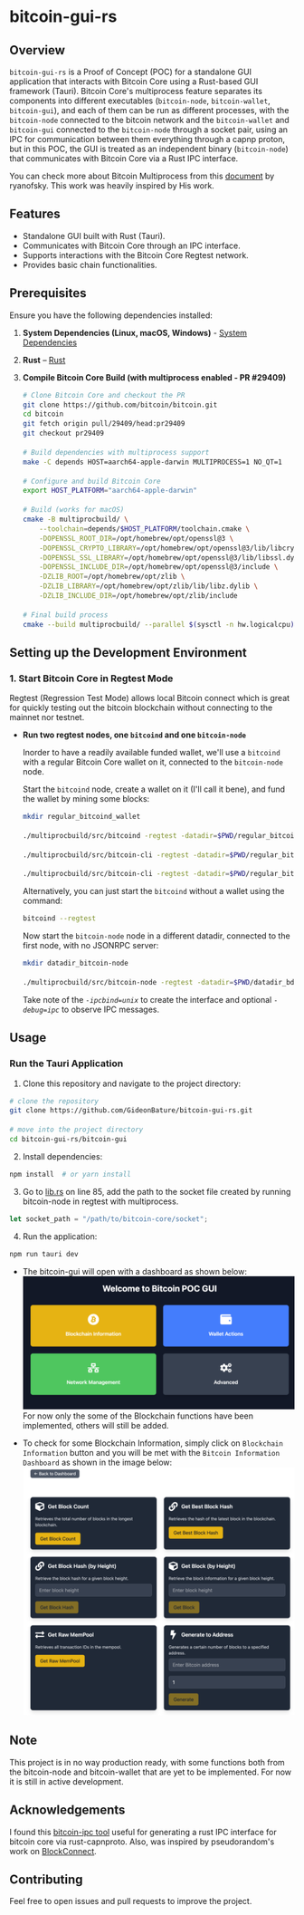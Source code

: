 <!-- # Tauri + React + Typescript

This template should help get you started developing with Tauri, React and Typescript in Vite.

## Recommended IDE Setup

- [VS Code](https://code.visualstudio.com/) + [Tauri](https://marketplace.visualstudio.com/items?itemName=tauri-apps.tauri-vscode) + [rust-analyzer](https://marketplace.visualstudio.com/items?itemName=rust-lang.rust-analyzer) -->

# bitcoin-gui-rs

## Overview

`bitcoin-gui-rs` is a Proof of Concept (POC) for a standalone GUI application that interacts with Bitcoin Core using a Rust-based GUI framework (Tauri). Bitcoin Core's multiprocess feature separates its components into different executables (`bitcoin-node`, `bitcoin-wallet`, `bitcoin-gui`), and each of them can be run as different processes, with the `bitcoin-node` connected to the bitcoin network and the `bitcoin-wallet` and `bitcoin-gui` connected to the `bitcoin-node` through a socket pair, using an IPC for communication between them everything through a capnp proton, but in this POC, the GUI is treated as an independent binary (`bitcoin-node`) that communicates with Bitcoin Core via a Rust IPC interface.

You can check more about Bitcoin Multiprocess from this [document](https://github.com/ryanofsky/bitcoin/blob/pr/ipc/doc/design/multiprocess.md) by ryanofsky. This work was heavily inspired by His work.

## Features
- Standalone GUI built with Rust (Tauri).
- Communicates with Bitcoin Core through an IPC interface.
- Supports interactions with the Bitcoin Core Regtest network.
- Provides basic chain functionalities.

## Prerequisites

Ensure you have the following dependencies installed:

1. **System Dependencies (Linux, macOS, Windows)** - [System Dependencies](https://v2.tauri.app/start/prerequisites/#system-dependencies)
2. **Rust** – [Rust](https://v2.tauri.app/start/prerequisites/#rust)
3. **Compile Bitcoin Core Build (with multiprocess enabled - PR #29409)**

    ```sh
    # Clone Bitcoin Core and checkout the PR
    git clone https://github.com/bitcoin/bitcoin.git
    cd bitcoin
    git fetch origin pull/29409/head:pr29409
    git checkout pr29409

    # Build dependencies with multiprocess support
    make -C depends HOST=aarch64-apple-darwin MULTIPROCESS=1 NO_QT=1

    # Configure and build Bitcoin Core
    export HOST_PLATFORM="aarch64-apple-darwin"

    # Build (works for macOS)
    cmake -B multiprocbuild/ \
        --toolchain=depends/$HOST_PLATFORM/toolchain.cmake \
        -DOPENSSL_ROOT_DIR=/opt/homebrew/opt/openssl@3 \
        -DOPENSSL_CRYPTO_LIBRARY=/opt/homebrew/opt/openssl@3/lib/libcrypto.dylib \
        -DOPENSSL_SSL_LIBRARY=/opt/homebrew/opt/openssl@3/lib/libssl.dylib \
        -DOPENSSL_INCLUDE_DIR=/opt/homebrew/opt/openssl@3/include \
        -DZLIB_ROOT=/opt/homebrew/opt/zlib \
        -DZLIB_LIBRARY=/opt/homebrew/opt/zlib/lib/libz.dylib \
        -DZLIB_INCLUDE_DIR=/opt/homebrew/opt/zlib/include

    # Final build process
    cmake --build multiprocbuild/ --parallel $(sysctl -n hw.logicalcpu)
    ```

## Setting up the Development Environment

### 1. Start Bitcoin Core in Regtest Mode

Regtest (Regression Test Mode) allows local Bitcoin connect which is great for quickly testing out the bitcoin blockchain without connecting to the mainnet nor testnet.

- **Run two regtest nodes, one `bitcoind` and one `bitcoin-node`**

    Inorder to have a readily available funded wallet, we'll use a `bitcoind` with a regular Bitcoin Core wallet on it, connected to the `bitcoin-node` node.

    Start the `bitcoind` node, create a wallet on it (I'll call it bene), and fund the wallet by mining some blocks:

    ```sh
    mkdir regular_bitcoind_wallet

    ./multiprocbuild/src/bitcoind -regtest -datadir=$PWD/regular_bitcoind_wallet -daemon

    ./multiprocbuild/src/bitcoin-cli -regtest -datadir=$PWD/regular_bitcoind_wallet createwallet bene

    ./multiprocbuild/src/bitcoin-cli -regtest -datadir=$PWD/regular_bitcoind_wallet -rpcwallet=bene generatetoaddress 110 $(./multiprocbuild/src/bitcoin-cli -regtest -datadir=$PWD/regular_bitcoind_wallet -rpcwallet=bene getnewaddress)
    ```
    Alternatively, you can just start the `bitcoind` without a wallet using the command:
    ```sh
    bitcoind --regtest
    ```

    Now start the `bitcoin-node` node in a different datadir, connected to the first node, with no JSONRPC server:
    ```sh
    mkdir datadir_bitcoin-node

    ./multiprocbuild/src/bitcoin-node -regtest -datadir=$PWD/datadir_bdk_wallet -server=0 -port=19444 -connect=127.0.0.1:18444 -ipcbind=unix -debug=ipc
    ```
    Take note of the *`-ipcbind=unix`* to create the interface and optional *`-debug=ipc`* to observe IPC messages.

## Usage

### Run the Tauri Application

1. Clone this repository and navigate to the project directory:
```sh
# clone the repository
git clone https://github.com/GideonBature/bitcoin-gui-rs.git

# move into the project directory
cd bitcoin-gui-rs/bitcoin-gui
```

2. Install dependencies:
```sh
npm install  # or yarn install
```
3.  Go to [lib.rs](https://github.com/GideonBature/bitcoin-gui-rs/blob/main/bitcoin-gui/src-tauri/src/lib.rs) on line 85, add the path to the socket file created by running bitcoin-node in regtest with multiprocess.
```rust
let socket_path = "/path/to/bitcoin-core/socket";
```

4. Run the application:
```sh
npm run tauri dev
```
- The bitcoin-gui will open with a dashboard as shown below:
![Bitcoin GUI Dashboard](./gui-images/Rust%20GUI%20Dashboard.png)
For now only the some of the Blockchain functions have been implemented, others will still be added.

- To check for some Blockchain Information, simply click on `Blockchain Information` button and you will be met with the `Bitcoin Information Dashboard` as shown in the image below:
![Blockchain Information Dashboard](./gui-images/Blockchain%20Information%20Dashboard.png)

## Note
This project is in no way production ready, with some functions both from the bitcoin-node and bitcoin-wallet that are yet to be implemented. For now it is still in active development.

## Acknowledgements

I found this [bitcoin-ipc tool](https://github.com/bitcoin-dev-tools/bitcoin-ipc) useful for generating a rust IPC interface for bitcoin core via rust-capnproto. Also, was inspired by pseudorandom's work on [BlockConnect](https://github.com/pseudoramdom/BlockConnect/tree/main).

## Contributing
Feel free to open issues and pull requests to improve the project.
